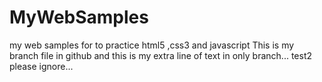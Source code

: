 # MyWebSamples
my web samples for to practice html5 ,css3 and javascript
This is my branch file in github and this is my extra line of text in only branch...
test2 please ignore...
